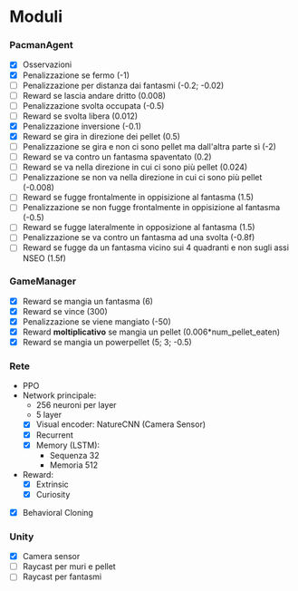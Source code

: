 # Moduli

### PacmanAgent
- [x] Osservazioni
- [x] Penalizzazione se fermo (-1)
- [ ] Penalizzazione per distanza dai fantasmi (-0.2; -0.02)
- [ ] Reward se lascia andare dritto (0.008)
- [ ] Penalizzazione svolta occupata (-0.5)
- [ ] Reward se svolta libera (0.012)
- [x] Penalizzazione inversione (-0.1)
- [x] Reward se gira in direzione dei pellet (0.5)
- [ ] Penalizzazione se gira e non ci sono pellet ma dall'altra parte sì (-2)
- [ ] Reward se va contro un fantasma spaventato (0.2)
- [ ] Reward se va nella direzione in cui ci sono più pellet (0.024)
- [ ] Penalizzazione se non va nella direzione in cui ci sono più pellet (-0.008)
- [ ] Reward se fugge frontalmente in oppisizione al fantasma (1.5)
- [ ] Penalizzazione se non fugge frontalmente in oppisizione al fantasma (-0.5)
- [ ] Reward se fugge lateralmente in opposizione al fantasma (1.5)
- [ ] Penalizzazione se va contro un fantasma ad una svolta (-0.8f)
- [ ] Reward se fugge da un fantasma vicino sui 4 quadranti e non sugli assi NSEO (1.5f)

### GameManager

- [x] Reward se mangia un fantasma (6)
- [x] Reward se vince (300)
- [x] Penalizzazione se viene mangiato (-50)
- [x] Reward **moltiplicativo** se mangia un pellet (0.006*num_pellet_eaten)
- [x] Reward se mangia un powerpellet (5; 3; -0.5)

### Rete
- PPO
- Network principale:
  - 256 neuroni per layer
  - 5 layer
  - [x] Visual encoder: NatureCNN (Camera Sensor)
  - [x] Recurrent
  - [x] Memory (LSTM):
    - Sequenza 32
    - Memoria 512
- Reward:
  - [x] Extrinsic
  - [x] Curiosity
- [x] Behavioral Cloning

### Unity
- [x] Camera sensor
- [ ] Raycast per muri e pellet
- [ ] Raycast per fantasmi  